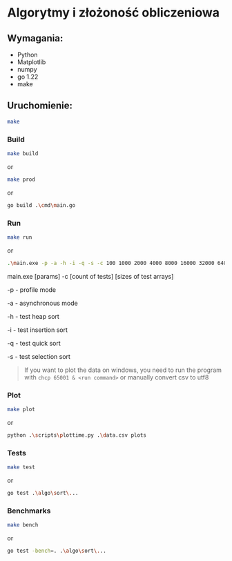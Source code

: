 # Algorytmy i złożoność obliczeniowa

## Wymagania:
- Python
- Matplotlib
- numpy
- go 1.22
- make

## Uruchomienie:
```bash
make
```

### Build
```bash
make build
```

or

```bash
make prod
```

or

```bash
go build .\cmd\main.go
```
### Run
```bash
make run
```

or

```bash
.\main.exe -p -a -h -i -q -s -c 100 1000 2000 4000 8000 16000 32000 64000
```
main.exe [params] -c [count of tests] [sizes of test arrays]

-p - profile mode

-a - asynchronous mode

-h - test heap sort

-i - test insertion sort

-q - test quick sort

-s - test selection sort

> If you want to plot the data on windows, 
> you need to run the program with `chcp 65001 & <run command>`
> or manually convert csv to utf8

### Plot
```bash
make plot
```

or

```bash
python .\scripts\plottime.py .\data.csv plots
```

### Tests
```bash
make test
```

or

```bash
go test .\algo\sort\...
```

### Benchmarks
```bash
make bench
```

or

```bash
go test -bench=. .\algo\sort\...
```